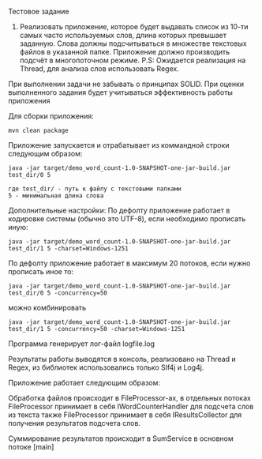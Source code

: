 Тестовое задание 
1) Реализовать приложение, которое будет выдавать список из 10-ти самых часто используемых слов, длина которых превышает заданную. Слова должны подсчитываться в множестве текстовых файлов в указанной папке. Приложение должно производить подсчёт в многопоточном режиме.
P.S: Ожидается реализация на Thread, для анализа слов использовать Regex.

При выполнении задачи не забывать о принципах SOLID.
При оценки выполненного задания будет учитываться эффективность работы приложения

Для сборки приложения:

    mvn clean package
    
   
Приложение запускается и отрабатывает из коммандной строки следующим образом:

    java -jar target/demo_word_count-1.0-SNAPSHOT-one-jar-build.jar test_dir/0 5
    
    где test_dir/ - путь к файлу с текстовыми папками
    5 - минимальная длина слова
    
Дополнительные настройки:
По дефолту приложение работает в кодировке системы (обычно это UTF-8), если необходимо прописать 
иную:
    
    java -jar target/demo_word_count-1.0-SNAPSHOT-one-jar-build.jar test_dir/1 5 -charset=Windows-1251
    
По дефолту приложение работает в максимум 20 потоков, если нужно прописать иное то:
    
    java -jar target/demo_word_count-1.0-SNAPSHOT-one-jar-build.jar test_dir/0 5 -concurrency=50
    
можно комбинировать 
    
    java -jar target/demo_word_count-1.0-SNAPSHOT-one-jar-build.jar test_dir/1 5 -concurrency=50 -charset=Windows-1251
    
Программа генерирует лог-файл logfile.log 

Результаты работы выводятся в консоль, реализовано на Thread и Regex, из библиотек использовались только Slf4j и Log4j.

 
Приложение работает следующим образом:

Обработка файлов происходит в FileProcessor-ах, в отдельных потоках
FileProcessor принимает в себя IWordCounterHandler для подсчета слов из текста
также FileProcessor принимает в себя IResultsCollector для получения результатов подсчета слов.
 
Суммирование результатов происходит в SumService в основном потоке [main]